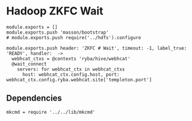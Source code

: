 
# Hadoop ZKFC Wait

    module.exports = []
    module.exports.push 'masson/bootstrap'
    # module.exports.push require('../hdfs').configure

    module.exports.push header: 'ZKFC # Wait', timeout: -1, label_true: 'READY', handler:  ->
      webhcat_ctxs = @contexts 'ryba/hive/webhcat'
      @wait_connect
        servers: for webhcat_ctx in webhcat_ctxs
          host: webhcat_ctx.config.host, port: webhcat_ctx.config.ryba.webhcat.site['templeton.port']

## Dependencies

    mkcmd = require '../../lib/mkcmd'
